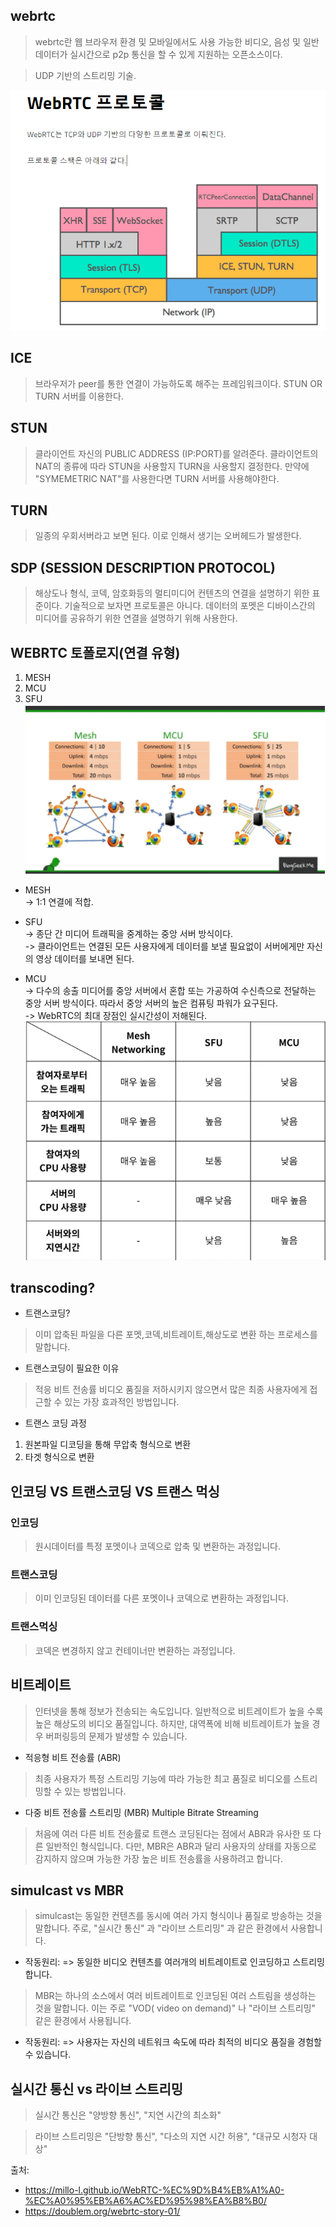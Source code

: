 ## webrtc
> webrtc란 웹 브라우저 환경 및 모바일에서도 사용 가능한 비디오, 음성 및 일반 데이터가 실시간으로 p2p 통신을 할 수 있게 지원하는 오픈소스이다.

> UDP 기반의 스트리밍 기술. 

![Alt text](image-2.png)
## ICE 
> 브라우저가 peer를 통한 연결이 가능하도록 해주는 프레임워크이다.
STUN OR TURN 서버를 이용한다.

## STUN
> 클라이언트 자신의 PUBLIC ADDRESS (IP:PORT)를 알려준다.
클라이언트의 NAT의 종류에 따라 STUN을 사용할지 TURN을 사용할지 결정한다. 
만약에 "SYMEMETRIC NAT"를 사용한다면 TURN 서버를 사용해야한다.

## TURN 
> 일종의 우회서버라고 보면 된다. 이로 인해서 생기는 오버헤드가 발생한다.

## SDP (SESSION DESCRIPTION PROTOCOL)
> 해상도나 형식, 코덱, 암호화등의 멀티미디어 컨텐츠의 연결을 설명하기 위한 표준이다.
> 기술적으로 보자면 프로토콜은 아니다. 데이터의 포멧은 디바이스간의 미디어를 공유하기 위한 연결을 설명하기 위해 사용한다.

## WEBRTC 토폴로지(연결 유형)
1. MESH
2. MCU
3. SFU
![Alt text](image.png)

- MESH   
-> 1:1 연결에 적합.

- SFU   
-> 종단 간 미디어 트래픽을 중계하는 중앙 서버 방식이다.   
-> 클라이언트는 연결된 모든 사용자에게 데이터를 보낼 필요없이 서버에게만 자신의 영상 데이터를 보내면 된다. 

- MCU   
-> 다수의 송출 미디어를 중앙 서버에서 혼합 또는 가공하여 수신측으로 전달하는 중앙 서버 방식이다. 따라서 중앙 서버의 높은 컴퓨팅 파워가 요구된다.   
-> WebRTC의 최대 장점인 실시간성이 저해된다.     
![Alt text](image-1.png)

## transcoding?

- 트랜스코딩?

> 이미 압축된 파일을 다른 포멧,코덱,비트레이트,해상도로 변환 하는 프로세스를 말합니다.

- 트랜스코딩이 필요한 이유

> 적응 비트 전송률 비디오 품질을 저하시키지 않으면서 많은 최종 사용자에게 접근할 수 있는 가장 효과적인 방법입니다.

- 트랜스 코딩 과정 

1. 원본파일 디코딩을 통해 무압축 형식으로 변환 
2. 타겟 형식으로 변환


## 인코딩 VS 트랜스코딩 VS 트랜스 먹싱

### 인코딩
> 원시데이터를 특정 포멧이나 코덱으로 압축 및 변환하는 과정입니다. 

### 트랜스코딩
> 이미 인코딩된 데이터를 다른 포멧이나 코덱으로 변환하는 과정입니다. 

### 트랜스먹싱
> 코덱은 변경하지 않고 컨테이너만 변환하는 과정입니다. 

## 비트레이트

> 인터넷을 통해 정보가 전송되는 속도입니다. 일반적으로 비트레이트가 높을 수록 높은 해상도의 비디오 품질입니다. 하지만, 대역폭에 비해 비트레이트가 높을 경우 버퍼링등의 문제가 발생할 수 있습니다. 

- 적응형 비트 전송률 (ABR)
> 최종 사용자가 특정 스트리밍 기능에 따라 가능한 최고 품질로 비디오를 스트리밍할 수 있는 방법입니다. 

- 다중 비트 전송률 스트리밍 (MBR) Multiple Bitrate Streaming
> 처음에 여러 다른 비트 전송률로 트랜스 코딩된다는 점에서 ABR과 유사한 또 다른 일반적인 형식입니다. 다만, MBR은 ABR과 달리 사용자의 상태를 자동으로 감지하지 않으며 가능한 가장 높은 비트 전송률을 사용하려고 합니다. 

## simulcast vs MBR

> simulcast는 동일한 컨텐츠를 동시에 여러 가지 형식이나 품질로 방송하는 것을 말합니다. 
주로, "실시간 통신" 과 "라이브 스트리밍" 과 같은 환경에서 사용합니다.

- 작동원리:
    => 동일한 비디오 컨텐츠를 여러개의 비트레이트로 인코딩하고 스트리밍합니다.

> MBR는 하나의 소스에서 여러 비트레이트로 인코딩된 여러 스트림을 생성하는 것을 말합니다. 
이는 주로 "VOD( video on demand)" 나 "라이브 스트리밍" 같은 환경에서 사용됩니다.

- 작동원리:
    => 사용자는 자신의 네트워크 속도에 따라 최적의 비디오 품질을 경험할 수 있습니다. 

## 실시간 통신 vs 라이브 스트리밍

> 실시간 통신은 "양방향 통신", "지연 시간의 최소화"

> 라이브 스트리밍은 "단방향 통신", "다소의 지연 시간 허용", "대규모 시청자 대상"




출처: 
- https://millo-l.github.io/WebRTC-%EC%9D%B4%EB%A1%A0-%EC%A0%95%EB%A6%AC%ED%95%98%EA%B8%B0/
- https://doublem.org/webrtc-story-01/
